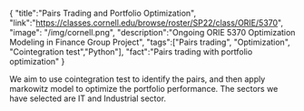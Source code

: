 {
    "title":"Pairs Trading and Portfolio Optimization",
    "link":"https://classes.cornell.edu/browse/roster/SP22/class/ORIE/5370",
    "image": "/img/cornell.png",
    "description":"Ongoing ORIE 5370 Optimization Modeling in Finance Group Project",
    "tags":["Pairs trading", "Optimization", "Cointegration test","Python"],
    "fact":"Pairs trading with portfolio optimization"
}



We aim to use cointegration test to identify the pairs, and then apply markowitz model to optimize the portfolio performance. The sectors we have selected are IT and Industrial sector.